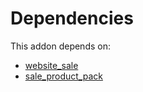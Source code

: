 # Dependencies

This addon depends on:

- [website_sale](https://github.com/bringout/oca-ocb-sale/tree/681dc8d5fff638cb0862a34e48091a2098d091f8/odoo-bringout-oca-ocb-website_sale)
- [sale_product_pack](https://github.com/bringout/oca-technical)
